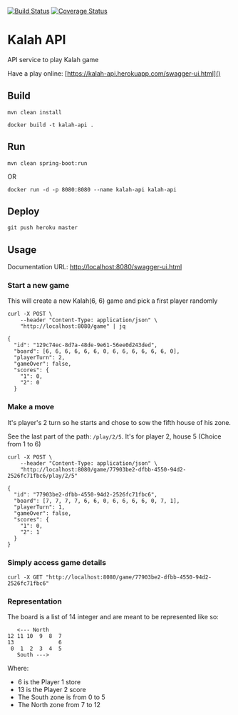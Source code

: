 [![Build Status](https://travis-ci.org/athieriot/kalah-api.svg?branch=master)](https://travis-ci.org/athieriot/kalah-api) [![Coverage Status](https://coveralls.io/repos/github/athieriot/kalah-api/badge.svg?branch=master)](https://coveralls.io/github/athieriot/kalah-api?branch=master)

# Kalah API

API service to play Kalah game

Have a play online: [https://kalah-api.herokuapp.com/swagger-ui.html]()

## Build

    mvn clean install
    
    docker build -t kalah-api .

## Run

    mvn clean spring-boot:run

OR

    docker run -d -p 8080:8080 --name kalah-api kalah-api

## Deploy

    git push heroku master

## Usage

Documentation URL: [http://localhost:8080/swagger-ui.html]()

### Start a new game

This will create a new Kalah(6, 6) game and pick a first player randomly 

    curl -X POST \
        --header "Content-Type: application/json" \
        "http://localhost:8080/game" | jq
    
```
{
  "id": "129c74ec-8d7a-48de-9e61-56ee0d243ded",
  "board": [6, 6, 6, 6, 6, 6, 0, 6, 6, 6, 6, 6, 6, 0],
  "playerTurn": 2,
  "gameOver": false,
  "scores": {
    "1": 0,
    "2": 0
  } 
```
    
### Make a move
     
It's player's 2 turn so he starts and chose to sow the fifth house of his zone.
 
See the last part of the path: `/play/2/5`. It's for player 2, house 5 (Choice from 1 to 6)

    curl -X POST \
        --header "Content-Type: application/json" \
        "http://localhost:8080/game/77903be2-dfbb-4550-94d2-2526fc71fbc6/play/2/5"
    
```
{
  "id": "77903be2-dfbb-4550-94d2-2526fc71fbc6",
  "board": [7, 7, 7, 7, 6, 6, 0, 6, 6, 6, 6, 0, 7, 1],
  "playerTurn": 1,
  "gameOver": false,
  "scores": {
    "1": 0,
    "2": 1
  }
}
```

### Simply access game details

    curl -X GET "http://localhost:8080/game/77903be2-dfbb-4550-94d2-2526fc71fbc6"
    
### Representation
    
The board is a list of 14 integer and are meant to be represented like so:

```
   <--- North
12 11 10  9  8  7
13              6
 0  1  2  3  4  5
   South --->
```

 
Where:

- 6 is the Player 1 store
- 13 is the Player 2 score
- The South zone is from 0 to 5
- The North zone from 7 to 12
